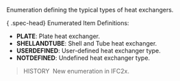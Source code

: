 Enumeration defining the typical types of heat exchangers.

{ .spec-head}
Enumerated Item Definitions:

* **PLATE**: Plate heat exchanger.
* **SHELLANDTUBE**: Shell and Tube heat exchanger.
* **USERDEFINED**: User-defined heat exchanger type.
* **NOTDEFINED**: Undefined heat exchanger type.

> HISTORY&nbsp; New enumeration in IFC2x.